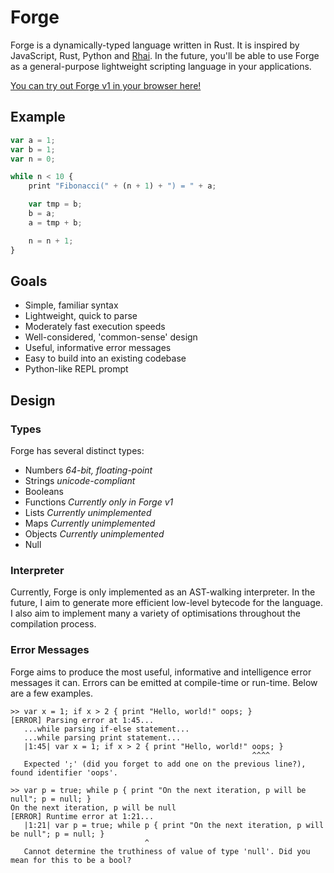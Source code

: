 # Forge

Forge is a dynamically-typed language written in Rust. It is inspired by JavaScript, Rust, Python and [Rhai](https://github.com/jonathandturner/rhai).
In the future, you'll be able to use Forge as a general-purpose lightweight scripting language in your applications.

[You can try out Forge v1 in your browser here!](https://forge.jsbarretto.com)

## Example

```js
var a = 1;
var b = 1;
var n = 0;

while n < 10 {
	print "Fibonacci(" + (n + 1) + ") = " + a;

	var tmp = b;
	b = a;
	a = tmp + b;

	n = n + 1;
}
```

## Goals

- Simple, familiar syntax
- Lightweight, quick to parse
- Moderately fast execution speeds
- Well-considered, 'common-sense' design
- Useful, informative error messages
- Easy to build into an existing codebase
- Python-like REPL prompt

## Design

### Types

Forge has several distinct types:

- Numbers *64-bit, floating-point*
- Strings *unicode-compliant*
- Booleans
- Functions *Currently only in Forge v1*
- Lists *Currently unimplemented*
- Maps *Currently unimplemented*
- Objects *Currently unimplemented*
- Null

### Interpreter

Currently, Forge is only implemented as an AST-walking interpreter.
In the future, I aim to generate more efficient low-level bytecode for the language.
I also aim to implement many a variety of optimisations throughout the compilation process.

### Error Messages

Forge aims to produce the most useful, informative and intelligence error messages it can.
Errors can be emitted at compile-time or run-time. Below are a few examples.

```
>> var x = 1; if x > 2 { print "Hello, world!" oops; }
[ERROR] Parsing error at 1:45...
   ...while parsing if-else statement...
   ...while parsing print statement...
   |1:45| var x = 1; if x > 2 { print "Hello, world!" oops; }
                                                      ^^^^
   Expected ';' (did you forget to add one on the previous line?), found identifier 'oops'.
```

```
>> var p = true; while p { print "On the next iteration, p will be null"; p = null; }
On the next iteration, p will be null
[ERROR] Runtime error at 1:21...
   |1:21| var p = true; while p { print "On the next iteration, p will be null"; p = null; }
                              ^
   Cannot determine the truthiness of value of type 'null'. Did you mean for this to be a bool?
```
